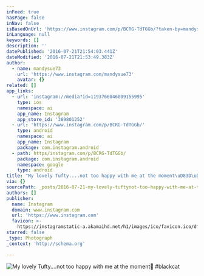 ```yaml
---
inFeed: true
hasPage: false
inNav: false
isBasedOnUrl: 'https://www.instagram.com/p/BCRG-TdTGGb/?taken-by=mandysue73'
inLanguage: null
keywords: []
description: ''
datePublished: '2016-07-21T21:54:03.441Z'
dateModified: '2016-07-21T21:53:49.383Z'
author:
  - name: mandysue73
    url: 'https://www.instagram.com/mandysue73'
    avatar: {}
related: []
app_links:
  - url: 'instagram://media?id=1193766046009155995'
    type: ios
    namespace: ai
    app_name: Instagram
    app_store_id: '389801252'
  - url: 'https://www.instagram.com/p/BCRG-TdTGGb/'
    type: android
    namespace: ai
    app_name: Instagram
    package: com.instagram.android
  - path: https/instagram.com/p/BCRG-TdTGGb/
    package: com.instagram.android
    namespace: google
    type: android
title: "My lovely Tufty....not too happy with me at the moment\uD83D\uDE01 #blackcat"
via: {}
sourcePath: _posts/2016-07-21-my-lovely-tuftynot-too-happy-with-me-at-the-moment-bl.md
authors: []
publisher:
  name: Instagram
  domain: www.instagram.com
  url: 'https://www.instagram.com'
  favicon: >-
    https://instagramstatic-a.akamaihd.net/h1/images/ico/favicon.ico/dfa85bb1fd63.ico
starred: false
_type: Photograph
_context: 'http://schema.org'

---
```

![My lovely Tufty....not too happy with me at the moment #blackcat](https://scontent.cdninstagram.com/t51.2885-15/s640x640/sh0.08/e35/12750270_1667636240157928_1337554264_n.jpg?ig_cache_key=MTE5Mzc2NjA0NjAwOTE1NTk5NQ%3D%3D.2)